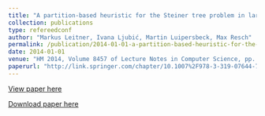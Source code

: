 ```yaml
---
title: "A partition-based heuristic for the Steiner tree problem in large graphs"
collection: publications
type: refereedconf
author: "Markus Leitner, Ivana Ljubić, Martin Luipersbeck, Max Resch"
permalink: /publication/2014-01-01-a-partition-based-heuristic-for-the-steiner-tree-problem-in-large-graphs
date: 2014-01-01
venue: "HM 2014, Volume 8457 of Lecture Notes in Computer Science, pp. 56-70"
paperurl: "http://link.springer.com/chapter/10.1007%2F978-3-319-07644-7_5"
---
```


[View paper here](http://link.springer.com/chapter/10.1007%2F978-3-319-07644-7_5)

[Download paper here]({{site.url}}/docs/publications/STP-HM.pdf)
